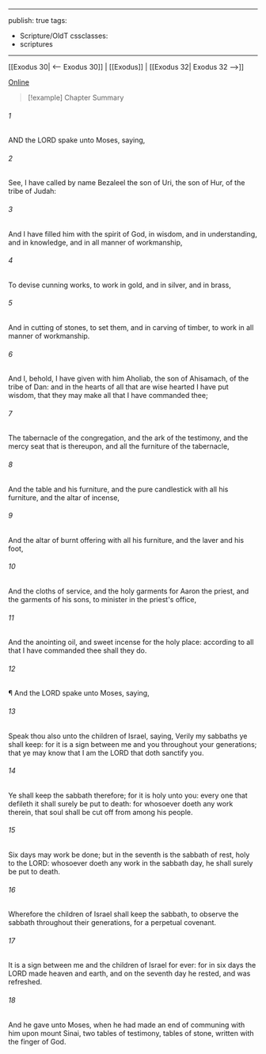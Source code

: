 

---
publish: true
tags:
  - Scripture/OldT
cssclasses:
  - scriptures
---
[[Exodus 30| <-- Exodus 30]] | [[Exodus]] | [[Exodus 32| Exodus 32 -->]]

[Online](https://churchofjesuschrist.org/study/scriptures/ot/ex/31?lang=eng)

>[!example] Chapter Summary
>
###### 1
AND the LORD spake unto Moses, saying,
###### 2
See, I have called by name Bezaleel the son of Uri, the son of Hur, of the tribe of Judah:
###### 3
And I have filled him with the spirit of God, in wisdom, and in understanding, and in knowledge, and in all manner of workmanship,
###### 4
To devise cunning works, to work in gold, and in silver, and in brass,
###### 5
And in cutting of stones, to set them, and in carving of timber, to work in all manner of workmanship.
###### 6
And I, behold, I have given with him Aholiab, the son of Ahisamach, of the tribe of Dan: and in the hearts of all that are wise hearted I have put wisdom, that they may make all that I have commanded thee;
###### 7
The tabernacle of the congregation, and the ark of the testimony, and the mercy seat that is thereupon, and all the furniture of the tabernacle,
###### 8
And the table and his furniture, and the pure candlestick with all his furniture, and the altar of incense,
###### 9
And the altar of burnt offering with all his furniture, and the laver and his foot,
###### 10
And the cloths of service, and the holy garments for Aaron the priest, and the garments of his sons, to minister in the priest's office,
###### 11
And the anointing oil, and sweet incense for the holy place: according to all that I have commanded thee shall they do.
###### 12
¶ And the LORD spake unto Moses, saying,
###### 13
Speak thou also unto the children of Israel, saying, Verily my sabbaths ye shall keep: for it is a sign between me and you throughout your generations; that ye may know that I am the LORD that doth sanctify you.
###### 14
Ye shall keep the sabbath therefore; for it is holy unto you: every one that defileth it shall surely be put to death: for whosoever doeth any work therein, that soul shall be cut off from among his people.
###### 15
Six days may work be done; but in the seventh is the sabbath of rest, holy to the LORD: whosoever doeth any work in the sabbath day, he shall surely be put to death.
###### 16
Wherefore the children of Israel shall keep the sabbath, to observe the sabbath throughout their generations, for a perpetual covenant.
###### 17
It is a sign between me and the children of Israel for ever: for in six days the LORD made heaven and earth, and on the seventh day he rested, and was refreshed.
###### 18
And he gave unto Moses, when he had made an end of communing with him upon mount Sinai, two tables of testimony, tables of stone, written with the finger of God.



